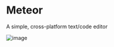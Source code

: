 # Meteor

A simple, cross-platform text/code editor

![image](https://github.com/scarryaa/meteor/assets/77030329/cd8eb562-1138-47a6-9392-1a8428aa824e)
